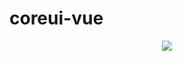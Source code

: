# coreui-vue
<p align="center"><img src="https://192.168.1.29/assets/img/components/logo-laravel.svg"></p>
